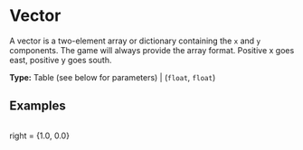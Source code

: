 # Vector

A vector is a two-element array or dictionary containing the `x` and `y` components. The game will always provide the array format. Positive x goes east, positive y goes south.

**Type:** Table (see below for parameters) | (`float`, `float`)

## Examples

```
```
right = {1.0, 0.0}
```
```

